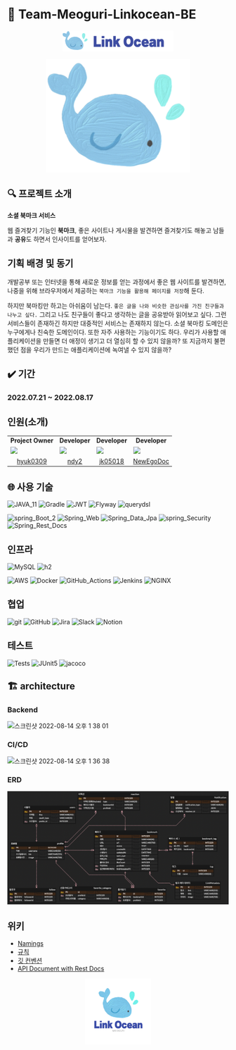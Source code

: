 # 🐳 Team-Meoguri-Linkocean-BE

<p align="center">
  <img src="images/Small_Logo.png" alt="drawing"/>
</p>
<p align="center">
  <img src="images/logo2.png" alt="drawing"/>
</p>

## 🔍 프로젝트 소개

**소셜 북마크 서비스**

웹 즐겨찾기 기능인 **북마크**, 좋은 사이트나 게시물을 발견하면 즐겨찾기도 해놓고 남들과 **공유**도 하면서 인사이트를 얻어보자.

## 기획 배경 및 동기

개발공부 또는 인터넷을 통해 새로운 정보를 얻는 과정에서 좋은 웹 사이트를 발견하면, 나중을 위해 브라우저에서 제공하는 `북마크 기능을 활용해 페이지를 저장`해 둔다.

하지만 북마킹만 하고는 아쉬움이 남는다. `좋은 글을 나와 비슷한 관심사를 가진 친구들과 나누고 싶다.` 그리고 나도 친구들이 좋다고 생각하는 글을 공유받아 읽어보고 싶다. 그런 서비스들이 존재하긴 하지만 대중적인
서비스는 존재하지 않는다.
소셜 북마킹 도메인은 누구에게나 친숙한 도메인이다. 또한 자주 사용하는 기능이기도 하다. 우리가 사용할 애플리케이션을 만들면 더 애정이 생기고 더 열심히 할 수 있지 않을까? 또 지금까지 불편했던 점을 우리가 만드는
애플리케이션에 녹여낼 수 있지 않을까?

## ✔️ 기간

### 2022.07.21 ~ 2022.08.17

## 인원(소개)

<table>
  <tr>
    <td align="center"><b>Project Owner</b></td>
    <td align="center"><b>Developer</b></td>
    <td align="center"><b>Developer</b></td>
    <td align="center"><b>Developer</b></td>
</tr>
  <tr>
    <td>
        <a href="https://github.com/hyuk0309">
            <img src="https://avatars.githubusercontent.com/u/29492667?v=4" width="100px" />
        </a>
    </td>
    <td>
        <a href="https://github.com/ndy2">
            <img src="https://avatars.githubusercontent.com/u/67302707?v=4" width="100px" />
        </a>
    </td>
    <td>
        <a href="https://github.com/jk05018">
            <img src="https://avatars.githubusercontent.com/u/68465557?v=4" width="100px" />
        </a>
    </td>
    <td>
        <a href="https://github.com/NewEgoDoc">
            <img src="https://avatars.githubusercontent.com/u/53653597?v=4" width="100px" />
        </a>
    </td>
  </tr>

  <tr> 
    <td align="center"><a href="https://github.com/hyuk0309">hyuk0309</a></td>
    <td align="center"><a href="https://github.com/ndy2">ndy2</a></td>
    <td align="center"><a href="https://github.com/jk05018">jk05018</a></td>
    <td align="center"><a href="https://github.com/NewEgoDoc">NewEgoDoc</a></td>
  </tr>
</table>

## 🌐 사용 기술

![JAVA_11](https://img.shields.io/badge/JAVA_11-blue?style=flat&logo=OpenJDK&logoColor=000000)
![Gradle](https://img.shields.io/badge/Gradle_7.4.1-02303A.svg?style=Plastic&logo=Gradle&logoColor=white)
![JWT](https://img.shields.io/badge/JWT-black?style=Plastic&logo=JSON%20web%20tokens)
![Flyway](https://img.shields.io/badge/flyway-white.svg?style=Plastic&logo=Flyway&logoColor=red)
![querydsl](https://img.shields.io/badge/querydsl-black.svg?style=Plastic&logo=Elastic&logoColor=white)

![spring_Boot_2](https://img.shields.io/badge/spring_Boot_2.7.1-%236DB33F.svg?style=Plastic&logo=SpringBoot&logoColor=white)
![Spring_Web](https://img.shields.io/badge/Spring_Web-%236DB33F.svg?style=Plastic&logo=spring&logoColor=white)
![Spring_Data_Jpa](https://img.shields.io/badge/Spring_Data_Jpa-%236DB33F.svg?style=Plastic&logo=spring&logoColor=white)
![spring_Security](https://img.shields.io/badge/spring_Security-%236DB33F.svg?style=Plastic&logo=springsecurity&logoColor=white)
![Spring_Rest_Docs](https://img.shields.io/badge/spring_Rest--Docs-%236DB33F.svg?style=Plastic&logo=Asciidoctor&logoColor=white)

## 인프라

![MySQL](https://img.shields.io/badge/mysql-%23121011.svg?style=Plastic&logo=mysql&logoColor=white)
![h2](https://img.shields.io/badge/H2-darkblue.svg?style=Plastic&logo=h2&logoColor=red)

![AWS](https://img.shields.io/badge/EC2,RDS,S3-%23FF9900.svg?style=Plastic&logo=amazon-aws&logoColor=white)
![Docker](https://img.shields.io/badge/Docker-4A154B?style=flat&logo=Docker&logoColor=#4A154B)
![GitHub_Actions](https://img.shields.io/badge/GitHub_Actions-%23121011.svg?style=Plastic&logo=GitHubActions&logoColor=white)
![Jenkins](https://img.shields.io/badge/Jenkins-D24939?style=flat&logo=Jenkins&logoColor=white)
![NGINX](https://img.shields.io/badge/NGINX-009639?style=flat&logo=NGINX&logoColor=white)

## 협업

![git](https://img.shields.io/badge/git-F05032?style=flat&logo=Git&logoColor=white)
![GitHub](https://img.shields.io/badge/github-%23121011.svg?style=Plastic&logo=github&logoColor=white)
![Jira](https://img.shields.io/badge/jira-%230A0FFF.svg?style=Plastic&logo=jira&logoColor=white)
![Slack](https://img.shields.io/badge/Slack-4A154B?style=Plastic&logo=slack&logoColor=white)
![Notion](https://img.shields.io/badge/Notion-000000?style=Plastic&logo=Notion&logoColor=white)

## 테스트

![Tests](https://gist.githubusercontent.com/ndy2/b494ca906f8a3cf49eb85df89485ca5c/raw/36cedbf4c62e1ba37ae9c6fee95af99ac80a8c05/badge.svg)
![JUnit5](https://img.shields.io/badge/JUnit5-white?style=Plastic&logo=JUnit5)
![jacoco](https://img.shields.io/badge/jacoco-white.svg?style=Plastic&logo=jacoco&logoColor=red)

## 🏗️ architecture

### Backend
<img width="993" alt="스크린샷 2022-08-14 오후 1 38 01" src="https://user-images.githubusercontent.com/68465557/184539427-6c114d7a-d273-482d-99ee-c3ebc7203df1.png">

### CI/CD
<img width="858" alt="스크린샷 2022-08-14 오후 1 36 38" src="https://user-images.githubusercontent.com/68465557/184539425-ddb7dd6a-7e24-491f-98a0-3b7b2187ec2f.png">


### ERD
![ERD](images/erd.png)

## 위키

- [Namings](https://github.com/prgrms-web-devcourse/Team-Meoguri-Linkocean-BE/wiki/Namings)
- [규칙](https://github.com/prgrms-web-devcourse/Team-Meoguri-Linkocean-BE/wiki/%EA%B7%9C%EC%B9%99)
- [깃 컨벤션](https://github.com/prgrms-web-devcourse/Team-Meoguri-Linkocean-BE/wiki/git-github-%EC%BB%A8%EB%B2%A4%EC%85%98)
- [API Document with Rest Docs](https://github.com/prgrms-web-devcourse/Team-Meoguri-Linkocean-BE/wiki/LinkOcean-API-Document)

<p align="center">
  <img src="images/logo.png" alt="drawing" width="150"/>
</p>

